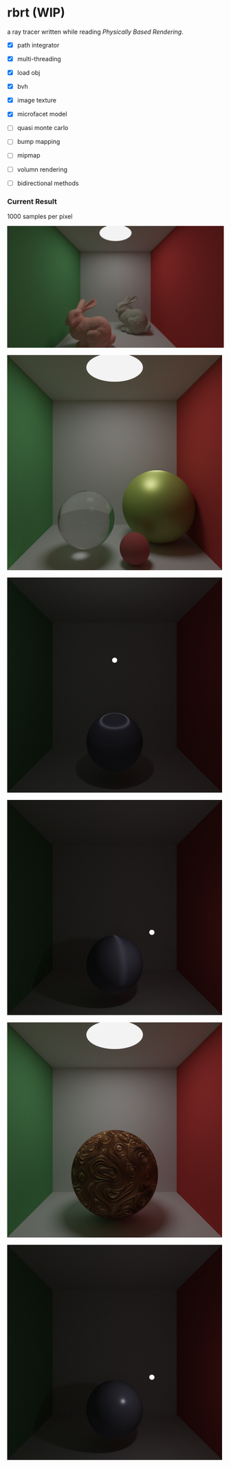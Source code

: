 # rbrt (WIP)

a ray tracer written while reading *Physically Based Rendering*.

- [x] path integrator 

- [x] multi-threading

- [x] load obj

- [x] bvh

- [x] image texture 

- [x] microfacet model

- [ ] quasi monte carlo

- [ ] bump mapping

- [ ] mipmap

- [ ] volumn rendering

- [ ] bidirectional methods


### Current Result
1000 samples per pixel

  ![](two_bunny.png)

  ![](cornell_box.png)

  ![microfacet](microfacet2.png)

  ![microfacet](microfacet.png)

  ![](image_texture.png)
  
  ![](plastic.png)
